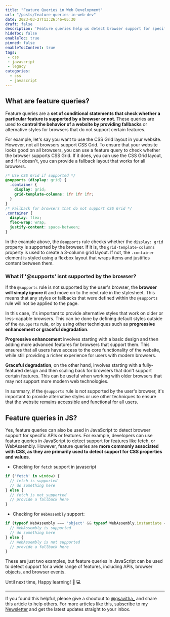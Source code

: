 ```yaml
---
title: "Feature Queries in Web Development"
url: "/posts/feature-queries-in-web-dev"
date: 2023-03-27T13:26:46+05:30
draft: false
description: 'Feature queries help us detect browser support for specific features and provide fallbacks for better cross-browser compatibility.'
hideToc: false
enableToc: true
pinned: false
enableTocContent: true
tags:
 - css
 - javascript
 - legacy 
categories:
  - css
  - javascript
---
```



## What are feature queries?

Feature queries are a **set of conditional statements that check whether a particular feature is supported by a browser or not**. These queries are used to **control the behavior of a website by providing fallbacks** or alternative styles for browsers that do not support certain features.

For example, let's say you want to use the CSS Grid layout in your website. However, not all browsers support CSS Grid. To ensure that your website looks good on all browsers, you can use a feature query to check whether the browser supports CSS Grid. If it does, you can use the CSS Grid layout, and if it doesn't, you can provide a fallback layout that works for all browsers.

```css
/* Use CSS Grid if supported */
@supports (display: grid) {
  .container {
    display: grid;
    grid-template-columns: 1fr 1fr 1fr;
  }
}
/* Fallback for browsers that do not support CSS Grid */
.container {
  display: flex;
  flex-wrap: wrap;
  justify-content: space-between;
}
```

In the example above, the `@supports` rule checks whether the `display: grid` property is supported by the browser. If it is, the `grid-template-columns` property is used to create a 3-column grid layout. If not, the `.container` element is styled using a flexbox layout that wraps items and justifies content between them.

### What if '@supports' isnt supported by the browser?

If the `@supports` rule is not supported by the user's browser, the **browser will simply ignore it** and move on to the next rule in the stylesheet. This means that any styles or fallbacks that were defined within the `@supports` rule will not be applied to the page.

In this case, it's important to provide alternative styles that work on older or less-capable browsers. This can be done by defining default styles outside of the `@supports` rule, or by using other techniques such as **progressive enhancement or graceful degradation**.

**Progressive enhancement** involves starting with a basic design and then adding more advanced features for browsers that support them. This ensures that all users have access to the core functionality of the website, while still providing a richer experience for users with modern browsers.

**Graceful degradation**, on the other hand, involves starting with a fully-featured design and then scaling back for browsers that don't support certain features. This can be useful when working with older browsers that may not support more modern web technologies.

In summary, if the `@supports` rule is not supported by the user's browser, it's important to provide alternative styles or use other techniques to ensure that the website remains accessible and functional for all users.

## Feature queries in JS?

Yes, feature queries can also be used in JavaScript to detect browser support for specific APIs or features. For example, developers can use feature queries in JavaScript to detect support for features like fetch, or WebAssembly. However, feature queries are **more commonly associated with CSS, as they are primarily used to detect support for CSS properties and values**.

- Checking for `fetch` support in javascript

```js
if ('fetch' in window) {
  // fetch is supported
  // do something here
} else {
  // fetch is not supported
  // provide a fallback here
}
```

- Checking for `WebAssembly` support:
```js
if (typeof WebAssembly === 'object' && typeof WebAssembly.instantiate === 'function') {
  // WebAssembly is supported
  // do something here
} else {
  // WebAssembly is not supported
  // provide a fallback here
}
```

These are just two examples, but feature queries in JavaScript can be used to detect support for a wide range of features, including APIs, browser objects, and browser events.

Until next time, Happy learning! :tada: :computer:

---
If you found this helpful, please give a shoutout to [@gsavitha_](https://twitter.com/gsavitha_) and share this article to help others. For more articles like this, subscribe to my [Newsletter](https://www.getrevue.co/profile/gsavitha) and get the latest updates straight to your inbox.